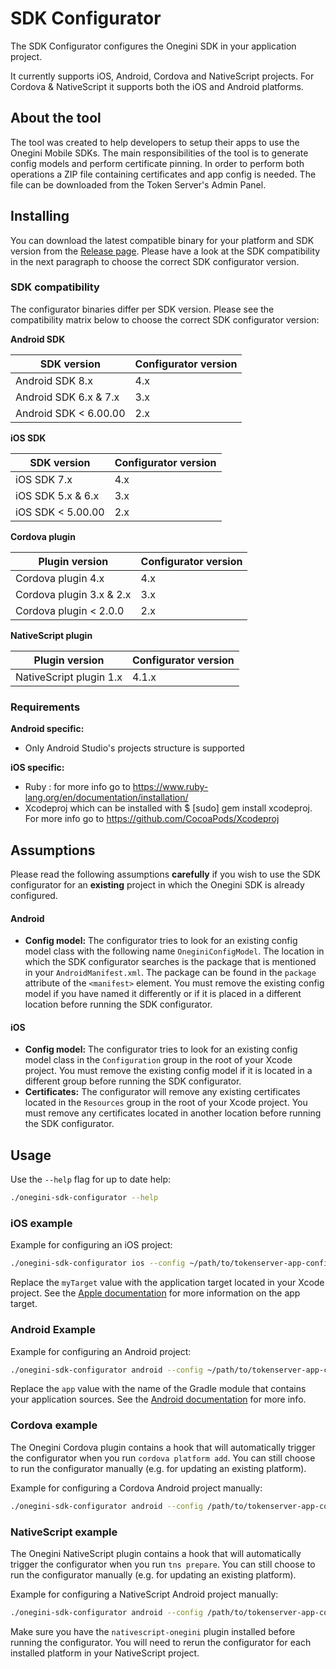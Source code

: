 # SDK Configurator

The SDK Configurator configures the Onegini SDK in your application project.

It currently supports iOS, Android, Cordova and NativeScript projects. For Cordova & NativeScript it supports both the iOS and Android platforms.

## About the tool

The tool was created to help developers to setup their apps to use the Onegini Mobile SDKs. The main responsibilities of the tool is to generate config models 
and perform certificate pinning. In order to perform both operations a ZIP file containing certificates and app config is needed. The file can be downloaded 
from the Token Server's Admin Panel.

## Installing

You can download the latest compatible binary for your platform and SDK version from the [Release page](https://github.com/Onegini/sdk-configurator/releases). 
Please have a look at the SDK compatibility in the next paragraph to choose the correct SDK configurator version.

### SDK compatibility

The configurator binaries differ per SDK version. Please see the compatibility matrix below to choose the correct SDK configurator version:

**Android SDK**

| SDK version           | Configurator version   |
|-----------------------|------------------------|
| Android SDK 8.x       | 4.x                    |
| Android SDK 6.x & 7.x | 3.x                    |
| Android SDK < 6.00.00 | 2.x                    |
 
**iOS SDK**

| SDK version       | Configurator version   |
|-------------------|------------------------|
| iOS SDK 7.x       | 4.x                    |
| iOS SDK 5.x & 6.x | 3.x                    |
| iOS SDK < 5.00.00 | 2.x                    |

**Cordova plugin**

| Plugin version             | Configurator version   |
|----------------------------|------------------------|
| Cordova plugin 4.x         | 4.x                    |
| Cordova plugin 3.x & 2.x   | 3.x                    |
| Cordova plugin < 2.0.0     | 2.x                    |

**NativeScript plugin**

| Plugin version             | Configurator version   |
|----------------------------|------------------------|
| NativeScript plugin 1.x    | 4.1.x                  |

### Requirements

**Android specific:**

- Only Android Studio's projects structure is supported

**iOS specific:**

- Ruby : for more info go to https://www.ruby-lang.org/en/documentation/installation/
- Xcodeproj which can be installed with $ [sudo] gem install xcodeproj. For more info go to https://github.com/CocoaPods/Xcodeproj

## Assumptions

Please read the following assumptions **carefully** if you wish to use the SDK configurator for an **existing** project in which the Onegini SDK is already 
configured.

#### Android

- **Config model:** The configurator tries to look for an existing config model class with the following name `OneginiConfigModel`. The location in which the 
SDK configurator searches is the package that is mentioned in your `AndroidManifest.xml`. The package can be found in the `package` attribute of the 
`<manifest>` element. You must remove the existing config model if you have named it differently or if it is placed in a different location before running the 
SDK configurator.

#### iOS

- **Config model:** The configurator tries to look for an existing config model class in the `Configuration` group in the root of your Xcode project. You must 
remove the existing config model if it is located in a different group before running the SDK configurator.
- **Certificates:** The configurator will remove any existing certificates located in the `Resources` group in the root of your Xcode project. You must remove 
any certificates located in another location before running the SDK configurator.

## Usage

Use the `--help` flag for up to date help:
```sh
./onegini-sdk-configurator --help
```

### iOS example
 
Example for configuring an iOS project:
```sh
./onegini-sdk-configurator ios --config ~/path/to/tokenserver-app-config.zip --app-dir ~/path/to/ios-app/ --target-name myTarget --debugDetection=true --rootDetection=true
```

Replace the `myTarget` value with the application target located in your Xcode project. See the [Apple documentation](https://developer.apple.com/library/ios/documentation/IDEs/Conceptual/AppDistributionGuide/ConfiguringYourApp/ConfiguringYourApp.html) for more information on the app target.

### Android Example
Example for configuring an Android project:
```sh
./onegini-sdk-configurator android --config ~/path/to/tokenserver-app-config.zip --module-name app --app-dir ~/path/to/android-app/ --debugDetection=true --rootDetection=true
```

Replace the `app` value with the name of the Gradle module that contains your application sources. See the [Android documentation](https://developer.android.com/studio/projects/index.html) for more info.

### Cordova example
The Onegini Cordova plugin contains a hook that will automatically trigger the configurator when you run `cordova platform add`. You can still choose to run the configurator manually (e.g. for updating an existing platform).

Example for configuring a Cordova Android project manually:
```sh
./onegini-sdk-configurator android --config /path/to/tokenserver-app-config.zip --app-dir /path/to/cordova-app/ --cordova
```

### NativeScript example
The Onegini NativeScript plugin contains a hook that will automatically trigger the configurator when you run `tns prepare`. You can still choose to run the configurator manually (e.g. for updating an existing platform).

Example for configuring a NativeScript Android project manually:
```sh
./onegini-sdk-configurator android --config /path/to/tokenserver-app-config.zip --app-dir /path/to/cordova-app/ --nativescript
```

Make sure you have the `nativescript-onegini` plugin installed before running the configurator. You will need to rerun the configurator for each installed platform 
in your NativeScript project.
